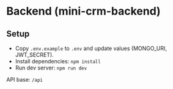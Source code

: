 # Backend (mini-crm-backend)

## Setup
- Copy `.env.example` to `.env` and update values (MONGO_URI, JWT_SECRET).
- Install dependencies: `npm install`
- Run dev server: `npm run dev`

API base: `/api`
